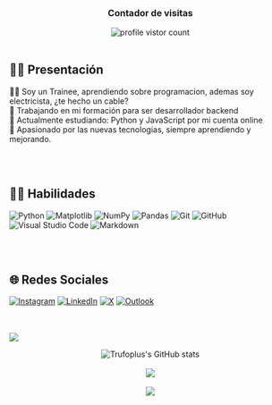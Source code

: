 <!--Contador de visitas-->
<div align="center"> 
<p style="font-size: medium"><b>Contador de visitas</b></p>
  <img src="https://profile-counter.glitch.me/Trufoplus/count.svg"  alt="profile vistor count"/><br><br>
</div>


<!--Sobre mi-->
<h2><b> 🙋‍♂️ Presentación </b></h2>

👨‍💻 Soy un Trainee, aprendiendo sobre programacion, ademas soy electricista, ¿te hecho un cable?<br>
🌱 Trabajando en mi formación para ser desarrollador backend<br>
💬 Actualmente estudiando: Python y JavaScript por mi cuenta online<br>
🤔 Apasionado por las nuevas tecnologias, siempre aprendiendo y mejorando. 


 <!--Mis habilidades-->
<br><br>
<h2><b> 👨‍💻 Habilidades  </b></h2>

![Python](https://img.shields.io/badge/python-3670A0?style=for-the-badge&logo=python&logoColor=ffdd54)
![Matplotlib](https://img.shields.io/badge/Matplotlib-%23ffffff.svg?style=for-the-badge&logo=Matplotlib&logoColor=black)
![NumPy](https://img.shields.io/badge/numpy-%23013243.svg?style=for-the-badge&logo=numpy&logoColor=white)
![Pandas](https://img.shields.io/badge/pandas-%23150458.svg?style=for-the-badge&logo=pandas&logoColor=white)
![Git](https://img.shields.io/badge/git-%23F05033.svg?style=for-the-badge&logo=git&logoColor=white)
![GitHub](https://img.shields.io/badge/github-%23121011.svg?style=for-the-badge&logo=github&logoColor=white)
![Visual Studio Code](https://img.shields.io/badge/Visual%20Studio%20Code-0078d7.svg?style=for-the-badge&logo=visual-studio-code&logoColor=white)
![Markdown](https://img.shields.io/badge/markdown-%23000000.svg?style=for-the-badge&logo=markdown&logoColor=white)


 <!--Mis Redes sociales-->
<br><br>
<h2><b> 🌐 Redes Sociales </b></h2>

[	![Instagram](https://img.shields.io/badge/Instagram-%23E4405F.svg?style=for-the-badge&logo=Instagram&logoColor=white)](https://www.instagram.com/just.dhanny/) 
[![LinkedIn](https://img.shields.io/badge/linkedin-%230077B5.svg?style=for-the-badge&logo=linkedin&logoColor=white)](https://www.linkedin.com/in/daniel-galvan-cabrera-20b87b10b/) 
[![X](https://img.shields.io/badge/X-%23000000.svg?style=for-the-badge&logo=X&logoColor=white)](https://twitter.com/OniricohStyle) 
[![Outlook](https://img.shields.io/badge/Microsoft_Outlook-0078D4?style=for-the-badge&logo=microsoft-outlook&logoColor=white)](mailto:dani_tenerife9@hotmail.com)
 

 <!--Divisor horizontal-->
<br><br>
<img src="https://user-images.githubusercontent.com/73097560/115834477-dbab4500-a447-11eb-908a-139a6edaec5c.gif">


 <!--Mis estadisticas de Github-->
<div align="center">
  
![Trufoplus's GitHub stats](https://github-readme-stats.vercel.app/api?username=Trufoplus&theme=blueberry&hide_border=false&include_all_commits=false&count_private=false)<br/></b>
<br>
<b>![](https://github-readme-streak-stats.herokuapp.com/?user=Trufoplus&theme=blueberry&hide_border=false)<br/></b>
<br>
<b>![](https://github-readme-stats.vercel.app/api/top-langs/?username=Trufoplus&theme=blueberry&hide_border=false&include_all_commits=false&count_private=false&layout=compact)</b>
<br>
</div>



